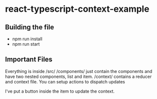 # react-typescript-context-example

## Building the file
- npm run install
- npm run start

## Important Files
Everything is inside /src/
/components/ just contain the components and have two nested components, list and item.
/context/ contains a reducer and context file. You can setup actions to dispatch updates

I've put a button inside the item to update the context.

